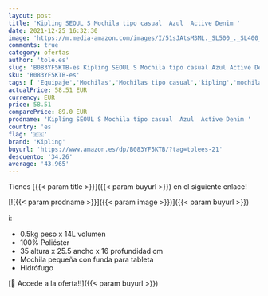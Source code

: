 ```yaml
---
layout: post
title: 'Kipling SEOUL S Mochila tipo casual  Azul  Active Denim '
date: 2021-12-25 16:32:30
image: 'https://m.media-amazon.com/images/I/51sJAtsM3ML._SL500_._SL400_.jpg'
comments: true
category: ofertas
author: 'tole.es'
slug: 'B083YF5KTB-es Kipling SEOUL S Mochila tipo casual Azul Active Denim'
sku: 'B083YF5KTB-es'
tags: [ 'Equipaje','Mochilas','Mochilas tipo casual','kipling','mochila', ]
actualPrice: 58.51 EUR
currency: EUR
price: 58.51
comparePrice: 89.0 EUR
prodname: 'Kipling SEOUL S Mochila tipo casual  Azul  Active Denim '
country: 'es'
flag: '🇪🇸'
brand: 'Kipling'
buyurl: 'https://www.amazon.es/dp/B083YF5KTB/?tag=tolees-21'
descuento: '34.26'
average: '43.965'
---
```


Tienes [{{< param title >}}]({{< param buyurl >}}) en el siguiente enlace!

[![{{< param prodname >}}]({{< param image >}})]({{< param buyurl >}})

ℹ️:

- 0.5kg peso x 14L volumen
- 100% Poliéster
- 35 altura x 25.5 ancho x 16 profundidad cm
- Mochila pequeña con funda para tableta
- Hidrófugo

[🛒 Accede a la oferta!!]({{< param buyurl >}})
